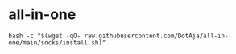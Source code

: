 # all-in-one

```
bash -c "$(wget -qO- raw.githubusercontent.com/DotAja/all-in-one/main/socks/install.sh)"
```
